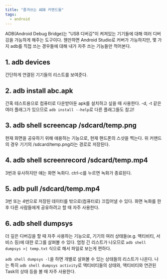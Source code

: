 ```yaml
---
title: "즐겨쓰는 ADB 커맨드들"
tags:
  - android
---
```


ADB(Android Debug Bridge)는 "USB 디버깅"이 켜져있는 기기들에 대해 여러 디버깅을 가능하게 해주는 도구이다.
웬만하면 Android Studio로 커버가 가능하지만, 몇 가지 adb를 직접 쓰는 경우들에 대해 내가 자주 쓰는 기능들만 적어본다.

## 1. adb devices

간단하게 연결된 기기들의 리스트를 보여준다.

## 2. adb install abc.apk

간혹 테스트용으로 컴퓨터로 다운받아둔 apk를 설치하고 싶을 때 사용한다.
-d, -t 같은 여러 플래그가 있으므로 `adb install --help`로 다른 플래그들도 참고!

## 3. adb shell screencap /sdcard/temp.png

현재 화면을 공유하기 위해 애용하는 기능으로, 현재 핸드폰의 스샷을 찍는다.
위 커맨드의 경우 기기의 /sdcard/temp.png라는 경로로 저장된다.

## 4. adb shell screenrecord /sdcard/temp.mp4

3번과 유사하지만 얘는 화면 녹화다. ctrl-c를 누르면 녹화가 종료된다.

## 5. adb pull /sdcard/temp.mp4

3번 또는 4번으로 저장된 데이터를 밖으로(컴퓨터로) 끄집어낼 수 있다.
화면 녹화를 한 후 다른 사람들에게 공유하려고 할 때 자주 사용한다.

## 6. adb shell dumpsys

더 깊은 디버깅을 할 때 자주 사용하는 기능으로, 기기의 여러 상태들(e.g. 액티비티, 서비스 등)에 대한 로그를 살펴볼 수 있다.
엄청 긴 리스트가 나오므로 `adb shell dumpsys >| temp.txt` 식으로 해서 파일로 보는게 편하다.

`adb shell dumpsys -l`을 하면 개별로 살펴볼 수 있는 상태들의 리스트가 나온다.
나는 특히 `adb shell dumpsys activity`로 액티비티들의 상태와, 액티비티와 연관된 Task의 상태 등을 볼 때 자주 사용한다.
